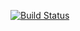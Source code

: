 [![Build Status](https://travis-ci.org/pietbrauer/objective-git-build.svg)](https://travis-ci.org/pietbrauer/objective-git-build)
